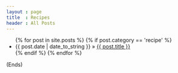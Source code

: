 ```yaml
---
layout : page
title  : Recipes
header : All Posts
---
```

<ul class="posts">
{% for post in site.posts %}
  {% if post.category == 'recipe' %}
    <li><span>{{ post.date | date_to_string }}</span> &raquo; <a href="{{ post.url }}">{{ post.title }}</a></li>
  {% endif %}
{% endfor %}
</ul>

(Ends)
